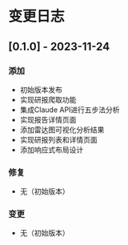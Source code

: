 # 变更日志

## [0.1.0] - 2023-11-24

### 添加
- 初始版本发布
- 实现研报爬取功能
- 集成Claude API进行五步法分析
- 实现报告详情页面
- 添加雷达图可视化分析结果
- 实现研报列表和详情页面
- 添加响应式布局设计

### 修复
- 无（初始版本）

### 变更
- 无（初始版本） 